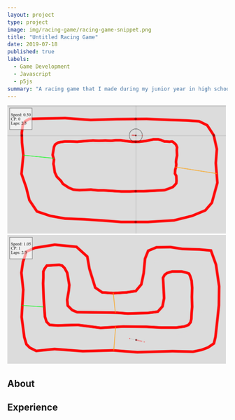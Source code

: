 ```yaml
---
layout: project
type: project
image: img/racing-game/racing-game-snippet.png
title: "Untitled Racing Game"
date: 2019-07-18
published: true
labels:
  - Game Development
  - Javascript
  - p5js
summary: "A racing game that I made during my junior year in high school."
---
```


<div class="text-center p-4">
  <img width="500px" src="../img/racing-game/racing-game-full.png" class="img-thumbnail">
  <img width="500px" src="../img/racing-game/racing-game-full-alt.png" class="img-thumbnail">  
</div>

## About

## Experience
